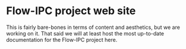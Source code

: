 # Flow-IPC project web site

This is fairly bare-bones in terms of content and aesthetics, but we are working on it.  That said we will at least host the most up-to-date documentation for the Flow-IPC project here.

